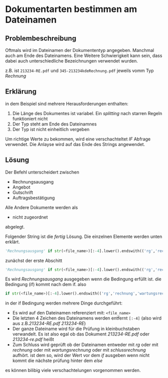 # Dokumentarten bestimmen am Dateinamen


## Problembeschreibung

Oftmals wird im Dateinamen der Dokumententyp angegeben. Manchmal auch am Ende des Dateinamens. 
Eine Weitere Schwierigkeit kann sein, dass dabei auch unterschiedliche Bezeichnungen verwendet wurden.

z.B. ist ```213234-RE.pdf``` und ```345-213234kdeRechnung.pdf``` jeweils vomm Typ *Rechnung*


## Erklärung

in dem Beispiel sind mehrere Herausforderungen enthalten:

1. Die Länge des Dokumentes ist variabel. Ein  *splitting* nach starren Regeln funktioniert nicht
2. Der Typ steht am Ende des Dateinamnes 
3. Der Typ ist nicht einheitlich vergeben

Um richtige Werte zu bekommen, wird eine verschachteltet *IF* Abfrage verwendet. Die Anlayse wird auf das Ende des Strings angewendet. 




## Lösung 


Der Befehl unterscheidert zwischen

- Rechnungsausgang
- Angebot
- Gutschrift
- Auftragsbestätigung
  
Alle Andere Dokumente werden als 

- nicht zugeordnet

abgelegt.

Folgender String ist die *fertig* Lösung. Die einzelnen Elemente werden unten erklärt.

```python title="Fertige Syntax" 
'Rechnungsausgang' if str(<file_name>)[:-4].lower().endswith(('rg','rechnung','wartungsrechnung','schlussrechnung'))  else 'angebot' if str(<file_name>)[:-4].lower().endswith(('an','angebot'))  else 'gutschrift' if str(<file_name>)[:-4].lower().endswith(('gutschri', 'gutschrift','gs')) else 'Auftragsbestätigung' if str(<file_name>)[:-4].lower().endswith(('ausbestä','auftragsbestätigung','au')) else 'nicht zugeordnet'
```

zunächst der erste Abschitt
```python title="Rechnungsausgang" 
'Rechnungsausgang' if str(<file_name>)[:-4].lower().endswith(('rg','rechnung','wartungsrechnung','schlussrechnung')) else
```

Es wird *Rechnungsausgang* ausgegeben wenn die Bedingung erfüllt ist. die Bedingung (if) kommt nach dem if.
also

```python title="If" 
if str(<file_name>)[:-4].lower().endswith(('rg','rechnung','wartungsrechnung','schlussrechnung')) 
```
in der if Bedingung werden mehrere Dinge durchgeführt:

 - Es wird auf den Dateinamen  referenziert mit: ```<file_name>``` 
 - Die letzten 4 Zeichen des Dateinamens werden entfernt ```[:-4]``` (also wird aus z.B.*213234-RE.pdf* *213234-RE*)
 - Der ganze Dateiname wird für die Prüfung in kleinbuchstaben verwandelt. Es ist also egal ob das Dokument   *213234-RE.pdf* oder *213234-re.pdf* heißt 
 - Zum Schluss wird geprüft ob der Dateinamen entweder mit *rg* oder mit *rechnung* oder mit *wartungsrechnung* oder mit *schlussrechnung* aufhört. ist dem so, wird der Wert vor dem *if* ausgeben wenn nicht kommt die nächste prüfung hinter dem *else* 

es können bilibig viele verschachtelungen vorgenommen werden. 


